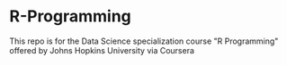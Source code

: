 # R-Programming
This repo is for the Data Science specialization course "R Programming" offered by Johns Hopkins University via Coursera
